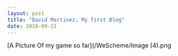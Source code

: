 ```yaml
---
layout: post
title: "David Martinez, My first Blog"
date: 2018-09-21
---
```


[A Picture Of my game so far](/WeScheme/Image (4).png
